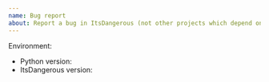 ```yaml
---
name: Bug report
about: Report a bug in ItsDangerous (not other projects which depend on ItsDangerous)
---
```


<!--
This issue tracker is a tool to address bugs in ItsDangerous itself.
Please use Pallets Discord or Stack Overflow for questions about your
own code.

Replace this comment with a clear outline of what the bug is.
-->

<!--
Describe how to replicate the bug.

Include a minimal reproducible example that demonstrates the bug.
Include the full traceback if there was an exception.
-->

<!--
Describe the expected behavior that should have happened but didn't.
-->

Environment:

- Python version:
- ItsDangerous version:

